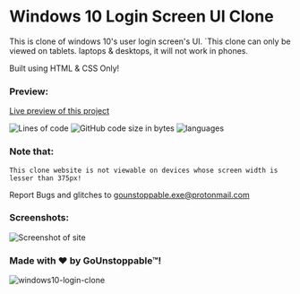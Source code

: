 # Windows 10 Login Screen UI Clone

This is clone of windows 10's user login screen's UI. `This clone can only be viewed on tablets. laptops & desktops, it will not work in phones.

Built using HTML & CSS Only!

### Preview:
[Live preview of this project](https://windows-10-login-clone.netlify.app/)

![Lines of code](https://img.shields.io/tokei/lines/github/gounstoppable-exe/windows10-login-clone?color=%2300cc52)
![GitHub code size in bytes](https://img.shields.io/github/languages/code-size/gounstoppable-exe/windows10-login-clone?color=%2300cc52)
![languages](https://img.shields.io/github/languages/count/gounstoppable-exe/windows10-login-clone?color=%2300cc52)


### Note that:
`This clone website is not viewable on devices whose screen width is lesser than 375px!`

Report Bugs and glitches to gounstoppable.exe@protonmail.com

### Screenshots:
![Screenshot of site](https://i.ibb.co/Sm2M2Ns/Screenshot-from-2022-01-17-15-26-21.png)

### Made with ❤️ by GoUnstoppable™!
![windows10-login-clone](https://socialify.git.ci/gounstoppable-exe/windows10-login-clone/image?font=Raleway&language=1&name=1&owner=1&pattern=Formal%20Invitation&theme=Dark)